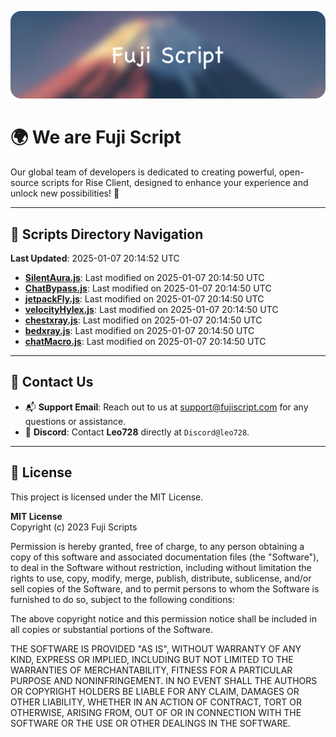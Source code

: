 ![Banner](.github/b.webp)

# 🌍 **We are Fuji Script**

Our global team of developers is dedicated to creating powerful, open-source scripts for Rise Client, designed to enhance your experience and unlock new possibilities! 🌟

---
<!-- SCRIPTS_NAVIGATION_START -->
## 📂 **Scripts Directory Navigation**

**Last Updated**: 2025-01-07 20:14:52 UTC

- **[SilentAura.js](scripts/SilentAura.js)**: Last modified on 2025-01-07 20:14:50 UTC
- **[ChatBypass.js](scripts/ChatBypass.js)**: Last modified on 2025-01-07 20:14:50 UTC
- **[jetpackFly.js](scripts/jetpackFly.js)**: Last modified on 2025-01-07 20:14:50 UTC
- **[velocityHylex.js](scripts/velocityHylex.js)**: Last modified on 2025-01-07 20:14:50 UTC
- **[chestxray.js](scripts/chestxray.js)**: Last modified on 2025-01-07 20:14:50 UTC
- **[bedxray.js](scripts/bedxray.js)**: Last modified on 2025-01-07 20:14:50 UTC
- **[chatMacro.js](scripts/chatMacro.js)**: Last modified on 2025-01-07 20:14:50 UTC

<!-- SCRIPTS_NAVIGATION_END -->

---

## 💬 **Contact Us**  
- 📬 **Support Email**: Reach out to us at [support@fujiscript.com](mailto:support@fujiscript.com) for any questions or assistance.  
- 💬 **Discord**: Contact **Leo728** directly at `Discord@leo728`.

---

## 📜 **License**

This project is licensed under the MIT License.  

**MIT License**  
Copyright (c) 2023 Fuji Scripts  

Permission is hereby granted, free of charge, to any person obtaining a copy of this software and associated documentation files (the "Software"), to deal in the Software without restriction, including without limitation the rights to use, copy, modify, merge, publish, distribute, sublicense, and/or sell copies of the Software, and to permit persons to whom the Software is furnished to do so, subject to the following conditions:  

The above copyright notice and this permission notice shall be included in all copies or substantial portions of the Software.  

THE SOFTWARE IS PROVIDED "AS IS", WITHOUT WARRANTY OF ANY KIND, EXPRESS OR IMPLIED, INCLUDING BUT NOT LIMITED TO THE WARRANTIES OF MERCHANTABILITY, FITNESS FOR A PARTICULAR PURPOSE AND NONINFRINGEMENT. IN NO EVENT SHALL THE AUTHORS OR COPYRIGHT HOLDERS BE LIABLE FOR ANY CLAIM, DAMAGES OR OTHER LIABILITY, WHETHER IN AN ACTION OF CONTRACT, TORT OR OTHERWISE, ARISING FROM, OUT OF OR IN CONNECTION WITH THE SOFTWARE OR THE USE OR OTHER DEALINGS IN THE SOFTWARE.  

